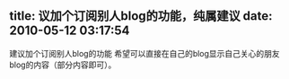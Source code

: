 title: 议加个订阅别人blog的功能，纯属建议
date: 2010-05-12 03:17:54
---

建议加个订阅别人blog的功能 
希望可以直接在自己的blog显示自己关心的朋友blog的内容（部分内容即可）。